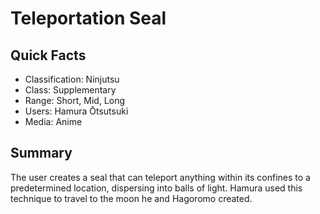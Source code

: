 # Teleportation Seal

## Quick Facts
- Classification: Ninjutsu
- Class: Supplementary
- Range: Short, Mid, Long
- Users: Hamura Ōtsutsuki
- Media: Anime

## Summary
The user creates a seal that can teleport anything within its confines to a predetermined location, dispersing into balls of light. Hamura used this technique to travel to the moon he and Hagoromo created.

